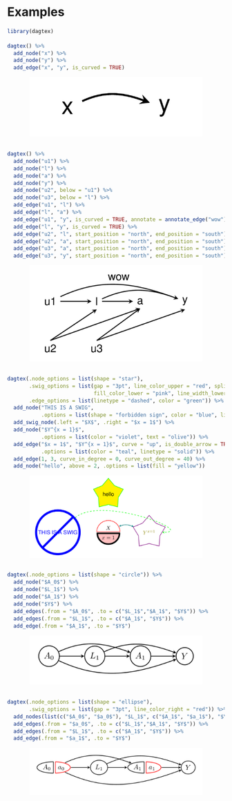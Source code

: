 
<!-- README.md is generated from README.Rmd. Please edit that file -->

# Examples

``` r
library(dagtex)

dagtex() %>% 
  add_node("x") %>% 
  add_node("y") %>% 
  add_edge("x", "y", is_curved = TRUE)
```

<img src="man/figures/README-/0.570640245685354.png" width="400px" style="display: block; margin: auto;" />

``` r

dagtex() %>% 
  add_node("u1") %>% 
  add_node("l") %>% 
  add_node("a") %>% 
  add_node("y") %>% 
  add_node("u2", below = "u1") %>% 
  add_node("u3", below = "l") %>% 
  add_edge("u1", "l") %>% 
  add_edge("l", "a") %>% 
  add_edge("u1", "y", is_curved = TRUE, annotate = annotate_edge("wow")) %>% 
  add_edge("l", "y", is_curved = TRUE) %>%
  add_edge("u2", "l", start_position = "north", end_position = "south") %>% 
  add_edge("u2", "a", start_position = "north", end_position = "south") %>% 
  add_edge("u3", "a", start_position = "north", end_position = "south") %>% 
  add_edge("u3", "y", start_position = "north", end_position = "south")
```

<img src="man/figures/README-/0.0237138650845736.png" width="400px" style="display: block; margin: auto;" />

``` r

dagtex(.node_options = list(shape = "star"),
       .swig_options = list(gap = "3pt", line_color_upper = "red", split = "h",
                            fill_color_lower = "pink", line_width_lower = 2.75),
       .edge_options = list(linetype = "dashed", color = "green")) %>%
  add_node("THIS IS A SWIG",
           .options = list(shape = "forbidden sign", color = "blue", line_width = 4)) %>%
  add_swig_node(.left = "$X$", .right = "$x = 1$") %>%
  add_node("$Y^{x = 1}$",
           .options = list(color = "violet", text = "olive")) %>%
  add_edge("$x = 1$", "$Y^{x = 1}$", curve = "up", is_double_arrow = TRUE,
           .options = list(color = "teal", linetype = "solid")) %>%
  add_edge(1, 3, curve_in_degree = 0, curve_out_degree = 40) %>%
  add_node("hello", above = 2, .options = list(fill = "yellow"))
```

<img src="man/figures/README-/0.646546168718487.png" width="400px" style="display: block; margin: auto;" />

``` r

dagtex(.node_options = list(shape = "circle")) %>%
  add_node("$A_0$") %>%
  add_node("$L_1$") %>%
  add_node("$A_1$") %>%
  add_node("$Y$") %>%
  add_edges(.from = "$A_0$", .to = c("$L_1$","$A_1$", "$Y$")) %>%
  add_edges(.from = "$L_1$", .to = c("$A_1$", "$Y$")) %>%
  add_edge(.from = "$A_1$", .to = "$Y$")
```

<img src="man/figures/README-/0.41264676512219.png" width="400px" style="display: block; margin: auto;" />

``` r

dagtex(.node_options = list(shape = "ellipse"),
       .swig_options = list(gap = "3pt", line_color_right = "red")) %>%
  add_nodes(list(c("$A_0$", "$a_0$"), "$L_1$", c("$A_1$", "$a_1$"), "$Y$")) %>%
  add_edges(.from = "$a_0$", .to = c("$L_1$","$A_1$", "$Y$")) %>%
  add_edges(.from = "$L_1$", .to = c("$A_1$", "$Y$")) %>%
  add_edge(.from = "$a_1$", .to = "$Y$")
```

<img src="man/figures/README-/0.714809488272294.png" width="400px" style="display: block; margin: auto;" />
